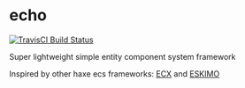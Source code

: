 # echo
[![TravisCI Build Status](https://travis-ci.org/octocake1/echo.svg?branch=master)](https://travis-ci.org/octocake1/echo)

Super lightweight simple entity component system framework

Inspired by other haxe ecs frameworks: [ECX](https://github.com/eliasku/ecx) and [ESKIMO](https://github.com/PDeveloper/eskimo)
